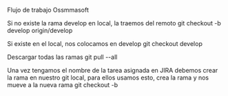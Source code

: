 
Flujo de trabajo Ossmmasoft

Si no existe la rama develop en local, la traemos del remoto
    git checkout -b develop origin/develop

Si existe en el local, nos colocamos en develop
    git checkout develop

Descargar todas las ramas
    git pull --all

Una vez tengamos el nombre de la tarea asignada en JIRA debemos crear la
rama en nuestro git local, para ellos usamos esto, crea la rama y nos mueve a la nueva rama
    git checkout -b <Tarea de jira>
    
